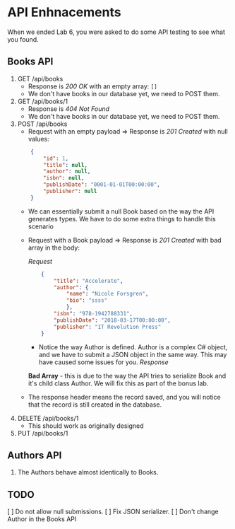 # API Enhnacements

When we ended Lab 6, you were asked to do some API testing to see what you found.

## Books API

1. GET /api/books
    * Response is *200 OK* with an empty array: `[]`
    * We don't have books in our database yet, we need to POST them.
1. GET /api/books/1
    * Response is *404 Not Found*
    * We don't have books in our database yet, we need to POST them.
1. POST /api/books
    * Request with an empty payload => Response is *201 Created* with null values:
    ```JSON
        {
            "id": 1,
            "title": null,
            "author": null,
            "isbn": null,
            "publishDate": "0001-01-01T00:00:00",
            "publisher": null
        }
    ```
    * We can essentially submit a null Book based on the way the API generates types. We have to do some extra things to handle this scenario
    * Request with a Book payload => Response is *201 Created* with bad array in the body:

        _Request_
        ```JSON
            {
                "title": "Accelerate",
                "author": {
                    "name": "Nicole Forsgren",
                    "bio": "ssss"
                    },
                "isbn": "978-1942788331",
                "publishDate": "2018-03-17T00:00:00",
                "publisher": "IT Revolution Press"
            }
        ```
        * Notice the way Author is defined. Author is a complex C# object, and we have to submit a JSON object in the same way. This may have caused some issues for you.
        _Response_

        **Bad Array** - this is due to the way the API tries to serialize Book and it's child class Author. We will fix this as part of the bonus lab.

    * The response header means the record saved, and you will notice that the record is still created in the database.
1. DELETE /api/books/1
    * This should work as originally designed
1. PUT /api/books/1

## Authors API

1. The Authors behave almost identically to Books.

## TODO

[ ] Do not allow null submissions.
[ ] Fix JSON serializer.
[ ] Don't change Author in the Books API